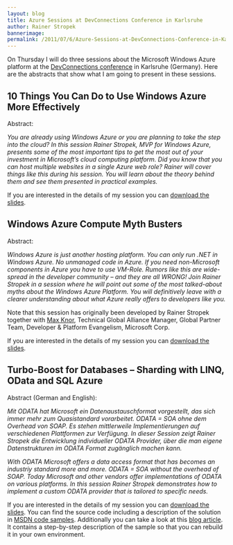 ```yaml
---
layout: blog
title: Azure Sessions at DevConnections Conference in Karlsruhe
author: Rainer Stropek
bannerimage: 
permalink: /2011/07/6/Azure-Sessions-at-DevConnections-Conference-in-Karlsruhe
---
```


<p xmlns="http://www.w3.org/1999/xhtml">On Thursday I will do three sessions about the Microsoft Windows Azure platform at the <a href="http://www.devconnections.com/germany" target="_blank">DevConnections conference</a> in Karlsruhe (Germany). Here are the abstracts that show what I am going to present in these sessions.</p><h2 xmlns="http://www.w3.org/1999/xhtml">10 Things You Can Do to Use Windows Azure More Effectively</h2><p xmlns="http://www.w3.org/1999/xhtml">Abstract:</p><p xmlns="http://www.w3.org/1999/xhtml">
  <em>You are already using Windows Azure or you are planning to take the step into the cloud? In this session Rainer Stropek, MVP for Windows Azure, presents some of the most important tips to get the most out of your investment in Microsoft’s cloud computing platform. Did you know that you can host multiple websites in a single Azure web role? Rainer will cover things like this during his session. You will learn about the theory behind them and see them presented in practical examples.</em>
</p><p xmlns="http://www.w3.org/1999/xhtml">If you are interested in the details of my session you can <a href="{{site.baseurl}}images/blog/2011/07/10 Things You Can Do to Use Windows Azure More Effectively.pdf">download the slides</a>.</p><h2 xmlns="http://www.w3.org/1999/xhtml">Windows Azure Compute Myth Busters</h2><p xmlns="http://www.w3.org/1999/xhtml">Abstract:</p><p xmlns="http://www.w3.org/1999/xhtml">
  <em>Windows Azure is just another hosting platform. You can only run .NET in Windows Azure. No unmanaged code in Azure. If you need non-Microsoft components in Azure you have to use VM-Role. Rumors like this are wide-spread in the developer community – and they are all WRONG! Join Rainer Stropek in a session where he will point out some of the most talked-about myths about the Windows Azure Platform. You will definitively leave with a clearer understanding about what Azure really offers to developers like you.</em>
</p><p xmlns="http://www.w3.org/1999/xhtml">Note that this session has originally been developed by Rainer Stropek together with <a href="http://www.knor.net/" target="_blank">Max Knor</a>, Technical Global Alliance Manager, Global Partner Team, Developer &amp; Platform Evangelism, Microsoft Corp.</p><p xmlns="http://www.w3.org/1999/xhtml">If you are interested in the details of my session you can <a href="{{site.baseurl}}images/blog/2011/07/Windows Azure Compute Myth Busters.pdf">download the slides</a>.</p><h2 xmlns="http://www.w3.org/1999/xhtml">Turbo-Boost for Databases – Sharding with LINQ, OData and SQL Azure</h2><p xmlns="http://www.w3.org/1999/xhtml">Abstract (German and English):</p><p xmlns="http://www.w3.org/1999/xhtml">
  <em>Mit ODATA hat Microsoft ein Datenaustauschformat vorgestellt, das sich immer mehr zum Quasistandard vorarbeitet. ODATA = SOA ohne dem Overhead von SOAP. Es stehen mittlerweile Implementierungen auf verschiedenen Plattformen zur Verfügung. In dieser Session zeigt Rainer Stropek die Entwicklung individueller ODATA Provider, über die man eigene Datenstrukturen im ODATA Format zugänglich machen kann.</em>
</p><p xmlns="http://www.w3.org/1999/xhtml">
  <em>With ODATA Microsoft offers a data access format that has becomes an industriy standard more and more. ODATA = SOA without the overhead of SOAP. Today Microsoft and other vendors offer implementations of ODATA on various platforms. In this session Rainer Stropek demonstrates how to implement a custom ODATA provider that is tailored to specific needs.</em>
</p><p xmlns="http://www.w3.org/1999/xhtml">If you are interested in the details of my session you can <a href="{{site.baseurl}}images/blog/2011/07/Turbo-Boost for Databases - Sharding with LINQ, OData and SQL Azure.pdf">download the slides</a>. You can find the source code including a description of the solution in <a href="http://code.msdn.microsoft.com/Sharding-in-Azure-Using-0171324f" target="_blank">MSDN code samples</a>. Additionally you can take a look at this <a href="/Blog/2011/02/16/Custom-OData-Provider-for-Windows-Azure-">blog article</a>. It contains a step-by-step description of the sample so that you can rebuild it in your own environment.</p>